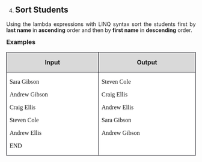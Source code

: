 <OL START=4>
	<LI><H2 CLASS="western" ALIGN=JUSTIFY>Sort Students</H2>
</OL>
<P ALIGN=JUSTIFY STYLE="margin-bottom: 0.14in; line-height: 115%">Using
the lambda expressions with LINQ syntax sort the students first by
<B>last name</B> in <B>ascending</B> order and then by <B>first name</B>
in <B>descending</B> order.</P>
<H3 CLASS="western" ALIGN=JUSTIFY STYLE="margin-top: 0in">Examples</H3>
<CENTER>
	<TABLE WIDTH=526 CELLPADDING=7 CELLSPACING=0>
		<COL WIDTH=241>
		<COL WIDTH=255>
		<TR VALIGN=TOP>
			<TD WIDTH=241 BGCOLOR="#d9d9d9" STYLE="border: 1px solid #00000a; padding-top: 0in; padding-bottom: 0in; padding-left: 0.08in; padding-right: 0.08in">
				<P ALIGN=CENTER><B>Input</B></P>
			</TD>
			<TD WIDTH=255 BGCOLOR="#d9d9d9" STYLE="border: 1px solid #00000a; padding-top: 0in; padding-bottom: 0in; padding-left: 0.08in; padding-right: 0.08in">
				<P ALIGN=CENTER><B>Output</B></P>
			</TD>
		</TR>
		<TR VALIGN=TOP>
			<TD WIDTH=241 BGCOLOR="#ffffff" STYLE="border: 1px solid #00000a; padding-top: 0in; padding-bottom: 0in; padding-left: 0.08in; padding-right: 0.08in">
				<P ALIGN=JUSTIFY STYLE="margin-bottom: 0in"><FONT FACE="Consolas, serif">Sara
				Gibson</FONT></P>
				<P ALIGN=JUSTIFY STYLE="margin-bottom: 0in"><FONT FACE="Consolas, serif">Andrew
				Gibson</FONT></P>
				<P ALIGN=JUSTIFY STYLE="margin-bottom: 0in"><FONT FACE="Consolas, serif">Craig
				Ellis</FONT></P>
				<P ALIGN=JUSTIFY STYLE="margin-bottom: 0in"><FONT FACE="Consolas, serif">Steven
				Cole</FONT></P>
				<P ALIGN=JUSTIFY STYLE="margin-bottom: 0in"><FONT FACE="Consolas, serif">Andrew
				Ellis</FONT></P>
				<P ALIGN=JUSTIFY><FONT FACE="Consolas, serif">END</FONT></P>
			</TD>
			<TD WIDTH=255 BGCOLOR="#ffffff" STYLE="border: 1px solid #00000a; padding-top: 0in; padding-bottom: 0in; padding-left: 0.08in; padding-right: 0.08in">
				<P ALIGN=JUSTIFY STYLE="margin-bottom: 0in"><FONT FACE="Consolas, serif">Steven
				Cole</FONT></P>
				<P ALIGN=JUSTIFY STYLE="margin-bottom: 0in"><FONT FACE="Consolas, serif">Craig
				Ellis</FONT></P>
				<P ALIGN=JUSTIFY STYLE="margin-bottom: 0in"><FONT FACE="Consolas, serif">Andrew
				Ellis</FONT></P>
				<P ALIGN=JUSTIFY STYLE="margin-bottom: 0in"><FONT FACE="Consolas, serif">Sara
				Gibson</FONT></P>
				<P ALIGN=JUSTIFY><FONT FACE="Consolas, serif">Andrew Gibson</FONT></P>
			</TD>
		</TR>
	</TABLE>
</CENTER>